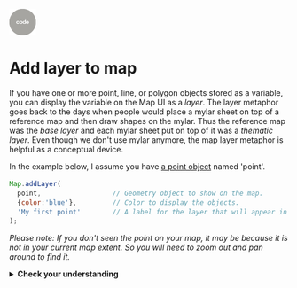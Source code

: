 ![code](../../images/code.png)  

# Add layer to map  

If you have one or more point, line, or polygon objects stored as a variable, you can display the variable on the Map UI as a _layer_. The layer metaphor goes back to the days when people would place a mylar sheet on top of a reference map and then draw shapes on the mylar. Thus the reference map was the _base layer_ and each mylar sheet put on top of it was a _thematic layer_. Even though we don't use mylar anymore, the map layer metaphor is helpful as a conceptual device.   

In the example below, I assume you have [a point object](constructPointGeometry.md) named 'point'.  

```js
Map.addLayer(
  point,                  // Geometry object to show on the map.  
  {color:'blue'},         // Color to display the objects.  
  'My first point'        // A label for the layer that will appear in the label panel.
);
```

_Please note: If you don't seen the point on your map, it may be because it is not in your current map extent. So you will need to zoom out and pan around to find it._  

<details>
<summary><b>Check your understanding</b></summary>
<br>
<li>How would you change the display so that the point appears red?
</details>
